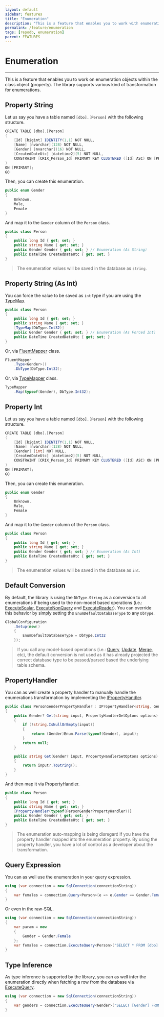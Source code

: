 ```yaml
---
layout: default
sidebar: features
title: "Enumeration"
description: "This is a feature that enables you to work with enumerations within the class objects."
permalink: /feature/enumeration
tags: [repodb, enumeration]
parent: FEATURES
---
```


# Enumeration

---

This is a feature that enables you to work on enumeration objects within the class object (property). The library supports various kind of transformation for enumerations.

## Property String

Let us say you have a table named `[dbo].[Person]` with the following structure.

```csharp
CREATE TABLE [dbo].[Person]
(
    [Id] [bigint] IDENTITY(1,1) NOT NULL,
    [Name] [nvarchar](128) NOT NULL,
    [Gender] [nvarchar](16) NOT NULL,
    [CreatedDateUtc] [datetime2](5) NOT NULL,
    CONSTRAINT [CRIX_Person_Id] PRIMARY KEY CLUSTERED ([Id] ASC) ON [PRIMARY]
)
ON [PRIMARY];
GO
```

Then, you can create this enumeration.

```csharp
public enum Gender
{
    Unknown,
    Male,
    Female
}
```

And map it to the `Gender` column of the `Person` class.

```csharp
public class Person
{
    public long Id { get; set; }
    public string Name { get; set; }
    public Gender Gender { get; set; } // Enumeration (As String)
    public DateTime CreatedDateUtc { get; set; }
}
```

> The enumeration values will be saved in the database as `string`.

## Property String (As Int)

You can force the value to be saved as `int` type if you are using the [TypeMap](/attribute/typemap).

```csharp
public class Person
{
    public long Id { get; set; }
    public string Name { get; set; }
    [TypeMap(DbType.Int32)]
    public Gender Gender { get; set; } // Enumeration (As Forced Int)
    public DateTime CreatedDateUtc { get; set; }
}
```

Or, via [FluentMapper](/mapper/fluentmapper) class.

```csharp
FluentMapper
    .Type<Gender>()
    .DbType(DbType.Int32);
```

Or, via [TypeMapper](/mapper/typemapper) class.

```csharp
TypeMapper
    .Map(typeof(Gender), DbType.Int32);
```

## Property Int

Let us say you have a table named `[dbo].[Person]` with the following structure.

```csharp
CREATE TABLE [dbo].[Person]
(
    [Id] [bigint] IDENTITY(1,1) NOT NULL,
    [Name] [nvarchar](128) NOT NULL,
    [Gender] [int] NOT NULL,
    [CreatedDateUtc] [datetime2](5) NOT NULL,
    CONSTRAINT [CRIX_Person_Id] PRIMARY KEY CLUSTERED ([Id] ASC) ON [PRIMARY]
)
ON [PRIMARY];
GO
```

Then, you can create this enumeration.

```csharp
public enum Gender
{
    Unknown,
    Male,
    Female
}
```

And map it to the `Gender` column of the `Person` class.

```csharp
public class Person
{
    public long Id { get; set; }
    public string Name { get; set; }
    public Gender Gender { get; set; } // Enumeration (As Int)
    public DateTime CreatedDateUtc { get; set; }
}
```

> The enumeration values will be saved in the database as `int`.

## Default Conversion

By default, the library is using the `DbType.String` as a conversion to all enumerations if being used to the non-model based operations (i.e.: [ExecuteScalar](/operation/executescalar), [ExecuteNonQuery](/operation/executenonquery) and [ExecuteReader](/operation/executereader)). You can override this behavior by simply setting the `EnumDefaultDatabaseType` to any `DbType`.

```csharp
GlobalConfiguration
    .Setup(new()
    {
        EnumDefaultDatabaseType = DbType.Int32
    });
```

> If you call any model-based operations (i.e.: [Query](/operation/query), [Update](/operation/update), [Merge](/operation/merge), etc), the default conversion is not used as it has already projected the correct database type to be passed/parsed based the underlying table schema.

## PropertyHandler

You can as well create a property handler to manually handle the enumerations transformation by implementing the [IPropertyHandler](/interface/ipropertyhandler).

```csharp
public class PersonGenderPropertyHandler : IPropertyHandler<string, Gender?>
{
    public Gender? Get(string input, PropertyHandlerGetOptons options)
    {
        if (!string.IsNullOrEmpty(input))
        {
            return (Gender)Enum.Parse(typeof(Gender), input);
        }
        return null;
    }

    public string Get(Gender? input, PropertyHandlerSetOptons options)
    {
        return input?.ToString();
    }
}
```

And then map it via [PropertyHandler](/attribute/propertyhandler).

```csharp
public class Person
{
    public long Id { get; set; }
    public string Name { get; set; }
    [PropertyHandler(typeof(PersonGenderPropertyHandler))]
    public Gender Gender { get; set; }
    public DateTime CreatedDateUtc { get; set; }
}
```

> The enumeration auto-mapping is being disregard if you have the property handler mapped into the enumeration property. By using the property handler, you have a lot of control as a developer about the transformation.

## Query Expression

You can as well use the enumeration in your query expression.

```csharp
using (var connection = new SqlConnection(connectionString))
{
    var females = connection.Query<Person>(e => e.Gender == Gender.Female);
}
```

Or even in the raw-SQL.

```csharp
using (var connection = new SqlConnection(connectionString))
{
    var param = new
    {
        Gender = Gender.Female
    };
    var females = connection.ExecuteQuery<Person>("SELECT * FROM [dbo].[Person] WHERE [Gender] = @Gender;", param);
}
```

## Type Inference

As type inference is supported by the library, you can as well infer the enumeration directly when fetching a row from the database via [ExecuteQuery](/operation/executequery).

```csharp
using (var connection = new SqlConnection(connectionString))
{
    var genders = connection.ExecuteQuery<Gender>("SELECT [Gender] FROM [dbo].[Person];");
}
```
